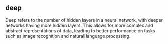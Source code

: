 ## deep
Deep refers to the number of hidden layers in a neural network, with deeper networks having more hidden layers. This allows for more complex and abstract representations of data, leading to better performance on tasks such as image recognition and natural language processing.

